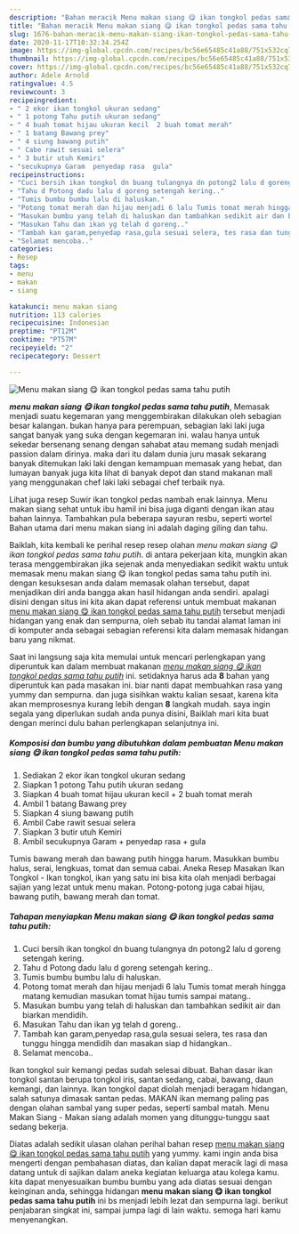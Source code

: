 ```yaml
---
description: "Bahan meracik Menu makan siang 😋 ikan tongkol pedas sama tahu putih yang Bikin Ngiler"
title: "Bahan meracik Menu makan siang 😋 ikan tongkol pedas sama tahu putih yang Bikin Ngiler"
slug: 1676-bahan-meracik-menu-makan-siang-ikan-tongkol-pedas-sama-tahu-putih-yang-bikin-ngiler
date: 2020-11-17T10:32:34.254Z
image: https://img-global.cpcdn.com/recipes/bc56e65485c41a88/751x532cq70/menu-makan-siang-😋-ikan-tongkol-pedas-sama-tahu-putih-foto-resep-utama.jpg
thumbnail: https://img-global.cpcdn.com/recipes/bc56e65485c41a88/751x532cq70/menu-makan-siang-😋-ikan-tongkol-pedas-sama-tahu-putih-foto-resep-utama.jpg
cover: https://img-global.cpcdn.com/recipes/bc56e65485c41a88/751x532cq70/menu-makan-siang-😋-ikan-tongkol-pedas-sama-tahu-putih-foto-resep-utama.jpg
author: Adele Arnold
ratingvalue: 4.5
reviewcount: 3
recipeingredient:
- " 2 ekor ikan tongkol ukuran sedang"
- " 1 potong Tahu putih ukuran sedang"
- " 4 buah tomat hijau ukuran kecil  2 buah tomat merah"
- " 1 batang Bawang prey"
- " 4 siung bawang putih"
- " Cabe rawit sesuai selera"
- " 3 butir utuh Kemiri"
- "secukupnya Garam  penyedap rasa  gula"
recipeinstructions:
- "Cuci bersih ikan tongkol dn buang tulangnya dn potong2 lalu d goreng setengah kering."
- "Tahu d Potong dadu lalu d goreng setengah kering.."
- "Tumis bumbu bumbu lalu di haluskan."
- "Potong tomat merah dan hijau menjadi 6 lalu Tumis tomat merah hingga matang kemudian masukan tomat hijau tumis sampai matang.."
- "Masukan bumbu yang telah di haluskan dan tambahkan sedikit air dan biarkan mendidih."
- "Masukan Tahu dan ikan yg telah d goreng.."
- "Tambah kan garam,penyedap rasa,gula sesuai selera, tes rasa dan tunggu hingga mendidih dan masakan siap d hidangkan.."
- "Selamat mencoba.."
categories:
- Resep
tags:
- menu
- makan
- siang

katakunci: menu makan siang 
nutrition: 113 calories
recipecuisine: Indonesian
preptime: "PT12M"
cooktime: "PT57M"
recipeyield: "2"
recipecategory: Dessert

---
```



![Menu makan siang 😋 ikan tongkol pedas sama tahu putih](https://img-global.cpcdn.com/recipes/bc56e65485c41a88/751x532cq70/menu-makan-siang-😋-ikan-tongkol-pedas-sama-tahu-putih-foto-resep-utama.jpg)

<b><i>menu makan siang 😋 ikan tongkol pedas sama tahu putih</i></b>, Memasak menjadi suatu kegemaran yang menggembirakan dilakukan oleh sebagian besar kalangan. bukan hanya para perempuan, sebagian laki laki juga sangat banyak yang suka dengan kegemaran ini. walau hanya untuk sekedar bersenang senang dengan sahabat atau memang sudah menjadi passion dalam dirinya. maka dari itu dalam dunia juru masak sekarang banyak ditemukan laki laki dengan kemampuan memasak yang hebat, dan lumayan banyak juga kita lihat di banyak depot dan stand makanan mall yang menggunakan chef laki laki sebagai chef terbaik nya.

Lihat juga resep Suwir ikan tongkol pedas nambah enak lainnya. Menu makan siang sehat untuk ibu hamil ini bisa juga diganti dengan ikan atau bahan lainnya. Tambahkan pula beberapa sayuran resbu, seperti wortel Bahan utama dari menu makan siang ini adalah daging giling dan tahu.

Baiklah, kita kembali ke perihal resep resep olahan <i>menu makan siang 😋 ikan tongkol pedas sama tahu putih</i>. di antara pekerjaan kita, mungkin akan terasa menggembirakan jika sejenak anda menyediakan sedikit waktu untuk memasak menu makan siang 😋 ikan tongkol pedas sama tahu putih ini. dengan kesuksesan anda dalam memasak olahan tersebut, dapat menjadikan diri anda bangga akan hasil hidangan anda sendiri. apalagi disini dengan situs ini kita akan dapat referensi untuk membuat makanan <u>menu makan siang 😋 ikan tongkol pedas sama tahu putih</u> tersebut menjadi hidangan yang enak dan sempurna, oleh sebab itu tandai alamat laman ini di komputer anda sebagai sebagian referensi kita dalam memasak hidangan baru yang nikmat.


Saat ini langsung saja kita memulai untuk mencari perlengkapan yang diperuntuk kan dalam membuat makanan <u><i>menu makan siang 😋 ikan tongkol pedas sama tahu putih</i></u> ini. setidaknya harus ada <b>8</b> bahan yang diperuntuk kan pada masakan ini. biar nanti dapat membuahkan rasa yang yummy dan sempurna. dan juga sisihkan waktu kalian sesaat, karena kita akan memprosesnya kurang lebih dengan <b>8</b> langkah mudah. saya ingin segala yang diperlukan sudah anda punya disini, Baiklah mari kita buat dengan merinci dulu bahan perlengkapan selanjutnya ini.

<!--inarticleads1-->

##### Komposisi dan bumbu yang dibutuhkan dalam pembuatan Menu makan siang 😋 ikan tongkol pedas sama tahu putih:

1. Sediakan  2 ekor ikan tongkol ukuran sedang
1. Siapkan  1 potong Tahu putih ukuran sedang
1. Siapkan  4 buah tomat hijau ukuran kecil + 2 buah tomat merah
1. Ambil  1 batang Bawang prey
1. Siapkan  4 siung bawang putih
1. Ambil  Cabe rawit sesuai selera
1. Siapkan  3 butir utuh Kemiri
1. Ambil secukupnya Garam + penyedap rasa + gula


Tumis bawang merah dan bawang putih hingga harum. Masukkan bumbu halus, serai, lengkuas, tomat dan semua cabai. Aneka Resep Masakan Ikan Tongkol - Ikan tongkol, ikan yang satu ini bisa kita olah menjadi berbagai sajian yang lezat untuk menu makan. Potong-potong juga cabai hijau, bawang putih, bawang merah dan tomat. 

<!--inarticleads2-->

##### Tahapan menyiapkan Menu makan siang 😋 ikan tongkol pedas sama tahu putih:

1. Cuci bersih ikan tongkol dn buang tulangnya dn potong2 lalu d goreng setengah kering.
1. Tahu d Potong dadu lalu d goreng setengah kering..
1. Tumis bumbu bumbu lalu di haluskan.
1. Potong tomat merah dan hijau menjadi 6 lalu Tumis tomat merah hingga matang kemudian masukan tomat hijau tumis sampai matang..
1. Masukan bumbu yang telah di haluskan dan tambahkan sedikit air dan biarkan mendidih.
1. Masukan Tahu dan ikan yg telah d goreng..
1. Tambah kan garam,penyedap rasa,gula sesuai selera, tes rasa dan tunggu hingga mendidih dan masakan siap d hidangkan..
1. Selamat mencoba..


Ikan tongkol suir kemangi pedas sudah selesai dibuat. Bahan dasar ikan tongkol santan berupa tongkol iris, santan sedang, cabai, bawang, daun kemangi, dan lainnya. Ikan tongkol dapat diolah menjadi beragam hidangan, salah satunya dimasak santan pedas. MAKAN ikan memang paling pas dengan olahan sambal yang super pedas, seperti sambal matah. Menu Makan Siang - Makan siang adalah momen yang ditunggu-tunggu saat sedang bekerja. 

Diatas adalah sedikit ulasan olahan perihal bahan resep <u>menu makan siang 😋 ikan tongkol pedas sama tahu putih</u> yang yummy. kami ingin anda bisa mengerti dengan pembahasan diatas, dan kalian dapat meracik lagi di masa datang untuk di sajikan dalam aneka kegiatan keluarga atau kolega kamu. kita dapat menyesuaikan bumbu bumbu yang ada diatas sesuai dengan keinginan anda, sehingga hidangan <b>menu makan siang 😋 ikan tongkol pedas sama tahu putih</b> ini bs menjadi lebih lezat dan sempurna lagi. berikut penjabaran singkat ini, sampai jumpa lagi di lain waktu. semoga hari kamu menyenangkan.
